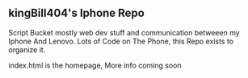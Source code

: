 ## kingBill404's Iphone Repo ##

Script Bucket mostly web dev stuff and communication betweeen my Iphone And Lenovo.
Lots of Code on The Phone, this Repo exists to organize it.

index.html is the homepage, More info coming soon

